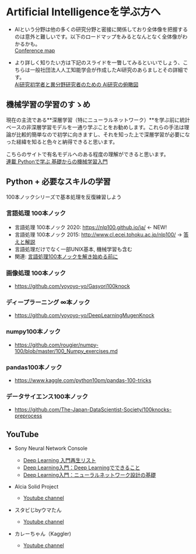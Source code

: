 # Artificial Intelligenceを学ぶ方へ

* AIという分野は他の多くの研究分野と密接に関係しており全体像を把握するのは意外と難しいです。以下のロードマップをみるとなんとなく全体像がわかるかも。  
  [Conference map](https://www.kamishima.net/archive/MLDMAImap.pdf)

* より詳しく知りたい方は下記のスライドを一瞥してみるといいでしょう、こちらは一般社団法人人工知能学会が作成したAI研究のあらましとその詳細です。  
  [AI研究初学者と異分野研究者のための AI研究の俯瞰図](https://www.ai-gakkai.or.jp/pdf/aimap/AIMap_JP_20190606.pdf)

## 機械学習の学習のすゝめ

現在の主流である**深層学習（特にニューラルネットワーク）**を学ぶ前に統計ベースの非深層学習モデルを一通り学ぶことをお勧めします。これらの手法は理論が比較的簡単なので初学に向きますし、それを知った上で深層学習が必要になった経緯を知ると色々と納得できると思います。

こちらのサイトで有名モデルへのある程度の理解ができると思います。  
[連載 Pythonで学ぶ 基礎からの機械学習入門](https://news.mynavi.jp/series/Python_ML)

## Python + 必要なスキルの学習

100本ノックシリーズで基本処理を反復練習しよう

### 言語処理 100本ノック

* 言語処理 100本ノック 2020: <https://nlp100.github.io/ja/> ← NEW!
* 言語処理 100本ノック 2015: <http://www.cl.ecei.tohoku.ac.jp/nlp100/>  → [答えと解説](https://qiita.com/segavvy/items/fb50ba8097d59475f760)
* 言語処理だけでなく一部UNIX基本, 機械学習も含む
* 関連: [言語処理100本ノックを解き始める前に](https://gist.github.com/reiyw/9155edf600e85417e82d2e4e4bc9e637)

### 画像処理 100本ノック

* <https://github.com/yoyoyo-yo/Gasyori100knock>

### ディープラーニング ∞本ノック

* <https://github.com/yoyoyo-yo/DeepLearningMugenKnock>

### numpy100本ノック

* <https://github.com/rougier/numpy-100/blob/master/100_Numpy_exercises.md>

### pandas100本ノック

* <https://www.kaggle.com/python10pm/pandas-100-tricks>

### データサイエンス100本ノック

* <https://github.com/The-Japan-DataScientist-Society/100knocks-preprocess>

## YouTube

* Sony Neural Network Console
  * [Deep Learning 入門再生リスト](https://www.youtube.com/playlist?list=PLg1wtJlhfh23pjdFv4p8kOBYyTRvzseZ3)
  * [Deep Learning入門：Deep Learningでできること](https://www.youtube.com/watch?v=FwuBbj8F6cI)
  * [Deep Learning入門：ニューラルネットワーク設計の基礎](https://www.youtube.com/watch?v=O3qm6qZooP0)

* Alcia Solid Project
  * [Youtube channel](https://www.youtube.com/channel/UC2lJYodMaAfFeFQrGUwhlaQ)

* スタビじbyウマたん
  * [Youtube channel](https://www.youtube.com/channel/UC0J7Yk_O3g1-x-xD7xxAE8Q)

* カレーちゃん（Kaggler)
  * [Youtube channel](https://www.youtube.com/c/kaggle_curry)
